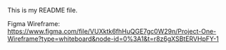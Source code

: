 This is my README file. 

Figma Wireframe:
https://www.figma.com/file/VUXktk6fhHuQGE7gc0W29n/Project-One-Wireframe?type=whiteboard&node-id=0%3A1&t=r8z6gXSBtERVHpFY-1


